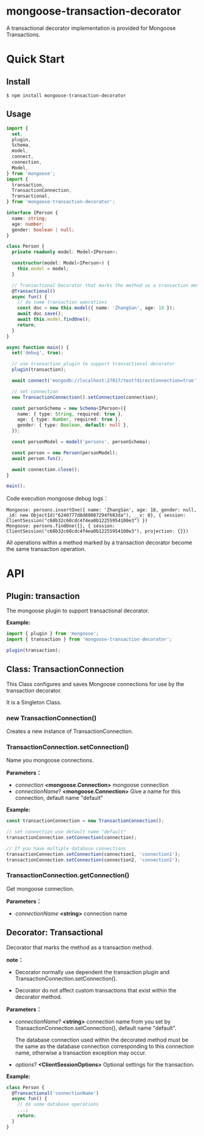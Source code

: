 mongoose-transaction-decorator
================

A transactional decorator implementation is provided for Mongoose Transactions.



# Quick Start

## Install

```
$ npm install mongoose-transaction-decorator
```



## Usage

```typescript
import {
  set,
  plugin,
  Schema,
  model,
  connect,
  connection,
  Model,
} from 'mongoose';
import {
  transaction,
  TransactionConnection,
  Transactional,
} from 'mongoose-transaction-decorator';

interface IPerson {
  name: string;
  age: number;
  gender: boolean | null;
}

class Person {
  private readonly model: Model<IPerson>;

  constructor(model: Model<IPerson>) {
    this.model = model;
  }

  // Transactional Decorator that marks the method as a transaction method.
  @Transactional()
  async fun() {
    // do some transaction operations
    const doc = new this.model({ name: 'ZhangSan', age: 18 });
    await doc.save();
    await this.model.findOne();
    return;
  }
}

async function main() {
  set('debug', true);

  // use transaction plugin to support transactional decorator
  plugin(transaction);

  await connect('mongodb://localhost:27017/test?directConnection=true');

  // set connection
  new TransactionConnection().setConnection(connection);

  const personSchema = new Schema<IPerson>({
    name: { type: String, required: true },
    age: { type: Number, required: true },
    gender: { type: Boolean, default: null },
  });

  const personModel = model('persons', personSchema);

  const person = new Person(personModel);
  await person.fun();

  await connection.close();
}

main();

```



Code execution mongoose debug logs：

```
Mongoose: persons.insertOne({ name: 'ZhangSan', age: 18, gender: null, _id: new ObjectId("6240777d8d80087294f603da"), __v: 0}, { session: ClientSession("c68b32c60cdc4f4ea0b12255954100e3") })
Mongoose: persons.findOne({}, { session: ClientSession("c68b32c60cdc4f4ea0b12255954100e3"), projection: {}})
```

All operations within a method marked by a transaction decorator become the same transaction operation.



# API

## Plugin: transaction

The mongoose plugin to support transactional decorator.

**Example:**

```typescript
import { plugin } from 'mongoose';
import { transaction } from 'mongoose-transaction-decorator';

plugin(transaction);
```



## Class: TransactionConnection

This Class configures and saves Mongoose connections for use by the transaction decorator.  

It is a Singleton Class.



### new TransactionConnection()

Creates a new instance of TransactionConnection.



### TransactionConnection.setConnection()

Name you mongoose connections.

**Parameters：**

- *connection* **\<mongoose.Connection\>**  mongoose connection
- *connectionName*? **\<mongoose.Connection\>**   Give a name for this connection, default name "default" 



**Example:**

```typescript
const transactionConnection = new TransactionConnection();

// set connection use default name "default"
transactionConnection.setConnection(connection);

// If you have multiple database connections
transactionConnection.setConnection(connection1, 'connection1');
transactionConnection.setConnection(connection2, 'connection2');
```



### TransactionConnection.getConnection()

Get mongoose connection.

**Parameters：**

- *connectionName* **\<string\>**  connection name



## Decorator: Transactional

Decorator that marks the method as a transaction method.

**note：**

- Decorator normally use dependent the transaction plugin and TransactionConnection.setConnection().

- Decorator do not affect custom transactions that exist within the decorator method.



**Parameters：**

- *connectionName*? **\<string\>**  connection name from you set by TransactionConnection.setConnection(), default name "default".

  The database connection used within the decorated method must be the same as the database connection corresponding to this connection name, otherwise a transaction exception may occur.

- *options*? **\<ClientSessionOptions\>**  Optional settings for the transaction. 



**Example:**

```typescript
class Person {
  @Transactional('connectionName')
  async fun() {
    // do some database operations
    ...;
    return;
  }
}
```

